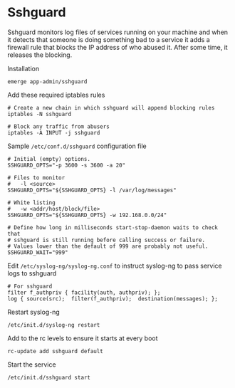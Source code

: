 # Sshguard

Sshguard monitors log files of services running on your machine and when it detects that someone is doing something bad to a service it adds a firewall rule that blocks the IP address of who abused it. After some time, it releases the blocking.

Installation

	emerge app-admin/sshguard

Add these required iptables rules

	# Create a new chain in which sshguard will append blocking rules
	iptables -N sshguard

	# Block any traffic from abusers
	iptables -A INPUT -j sshguard


Sample `/etc/conf.d/sshguard` configuration file

	# Initial (empty) options.
	SSHGUARD_OPTS="-p 3600 -s 3600 -a 20"

	# Files to monitor
	#   -l <source>
	SSHGUARD_OPTS="${SSHGUARD_OPTS} -l /var/log/messages"

	# White listing
	#   -w <addr/host/block/file>
	SSHGUARD_OPTS="${SSHGUARD_OPTS} -w 192.168.0.0/24"

	# Define how long in milliseconds start-stop-daemon waits to check that
	# sshguard is still running before calling success or failure.
	# Values lower than the default of 999 are probably not useful.
	SSHGUARD_WAIT="999"

Edit `/etc/syslog-ng/syslog-ng.conf` to instruct syslog-ng to pass service logs to sshguard

	# For sshguard
	filter f_authpriv { facility(auth, authpriv); };
	log { source(src);  filter(f_authpriv);  destination(messages); };

Restart syslog-ng

	/etc/init.d/syslog-ng restart

Add to the rc levels to ensure it starts at every boot

	rc-update add sshguard default

Start the service

	/etc/init.d/sshguard start
